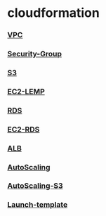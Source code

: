 # **cloudformation**

### [**VPC**](https://github.com/siwai0208/cloudformation/tree/main/vpc)

### [**Security-Group**](https://github.com/siwai0208/cloudformation/tree/main/security-group)

### [**S3**](https://github.com/siwai0208/cloudformation/tree/main/s3)

### [**EC2-LEMP**](https://github.com/siwai0208/cloudformation/tree/main/ec2-lemp)

### [**RDS**](https://github.com/siwai0208/cloudformation/tree/main/rds)

### [**EC2-RDS**](https://github.com/siwai0208/cloudformation/tree/main/ec2-for-rds)

### [**ALB**](https://github.com/siwai0208/cloudformation/tree/main/alb)

### [**AutoScaling**](https://github.com/siwai0208/cloudformation/tree/main/autoscaling)

### [**AutoScaling-S3**](https://github.com/siwai0208/cloudformation/tree/main/autoscaling-s3)

### [**Launch-template**]()